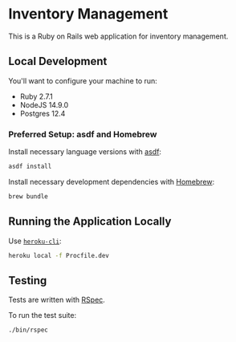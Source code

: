 # Inventory Management

This is a Ruby on Rails web application for inventory management.

## Local Development

You'll want to configure your machine to run:

* Ruby 2.7.1
* NodeJS 14.9.0
* Postgres 12.4

### Preferred Setup: asdf and Homebrew

Install necessary language versions with [asdf](https://asdf-vm.com):

```sh
asdf install
```

Install necessary development dependencies with [Homebrew](https://brew.sh/):

```sh
brew bundle
```

## Running the Application Locally

Use [`heroku-cli`](https://devcenter.heroku.com/articles/heroku-cli):

```sh
heroku local -f Procfile.dev
```

## Testing

Tests are written with [RSpec](https://rspec.info/).

To run the test suite:

```sh
./bin/rspec
```
